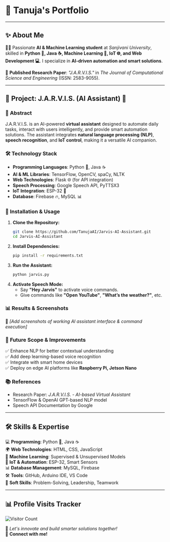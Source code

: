 # 🚀 Tanuja's Portfolio

---

## ✨ About Me

👩‍💻 Passionate **AI & Machine Learning student** at *Sanjivani University*, skilled in **Python 🐍, Java ☕, Machine Learning 🤖, IoT 🌐, and Web Development 💻**. I specialize in **AI-driven automation and smart solutions**.

📄 **Published Research Paper**: *"J.A.R.V.I.S."* in *The Journal of Computational Science and Engineering* (ISSN: 2583-9055).

---

## 📌 Project: J.A.R.V.I.S. (AI Assistant) 🧠

### 📜 **Abstract**
J.A.R.V.I.S. is an AI-powered **virtual assistant** designed to automate daily tasks, interact with users intelligently, and provide smart automation solutions. The assistant integrates **natural language processing (NLP)**, **speech recognition**, and **IoT control**, making it a versatile AI companion.

### 🛠️ **Technology Stack**
- **Programming Languages**: Python 🐍, Java ☕
- **AI & ML Libraries**: TensorFlow, OpenCV, spaCy, NLTK
- **Web Technologies**: Flask 🌐 (for API integration)
- **Speech Processing**: Google Speech API, PyTTSX3
- **IoT Integration**: ESP-32 🔌
- **Database**: Firebase 🔥, MySQL 📊

### 🔧 **Installation & Usage**
1. **Clone the Repository:**
   ```bash
   git clone https://github.com/TanujaAI/Jarvis-AI-Assistant.git
   cd Jarvis-AI-Assistant
   ```
2. **Install Dependencies:**
   ```bash
   pip install -r requirements.txt
   ```
3. **Run the Assistant:**
   ```bash
   python jarvis.py
   ```
4. **Activate Speech Mode:**
   - Say **"Hey Jarvis"** to activate voice commands.
   - Give commands like **"Open YouTube"**, **"What’s the weather?"**, etc.

### 📊 **Results & Screenshots**
📸 *[Add screenshots of working AI assistant interface & command execution]*

### 🚀 **Future Scope & Improvements**
✅ Enhance NLP for better contextual understanding  
✅ Add deep learning-based voice recognition  
✅ Integrate with smart home devices  
✅ Deploy on edge AI platforms like **Raspberry Pi, Jetson Nano**

### 📚 **References**
- Research Paper: *J.A.R.V.I.S. - AI-based Virtual Assistant*
- TensorFlow & OpenAI GPT-based NLP model
- Speech API Documentation by Google

---

## 🛠️ Skills & Expertise

💻 **Programming**: Python 🐍, Java ☕  
🌍 **Web Technologies**: HTML, CSS, JavaScript  
🤖 **Machine Learning**: Supervised & Unsupervised Models  
🔌 **IoT & Automation**: ESP-32, Smart Sensors  
📊 **Database Management**: MySQL, Firebase  
🛠️ **Tools**: GitHub, Arduino IDE, VS Code  
🚀 **Soft Skills**: Problem-Solving, Leadership, Teamwork  

---

## 📊 Profile Visits Tracker
![Visitor Count](https://komarev.com/ghpvc/?username=TanujaAI&color=brightgreen)

🌟 *Let's innovate and build smarter solutions together!*  
📩 **Connect with me!**
